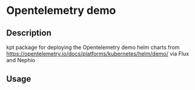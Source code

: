 # Opentelemetry demo

## Description
kpt package for deploying the Opentelemetry demo helm charts from https://opentelemetry.io/docs/platforms/kubernetes/helm/demo/ via Flux and Nephio

## Usage

